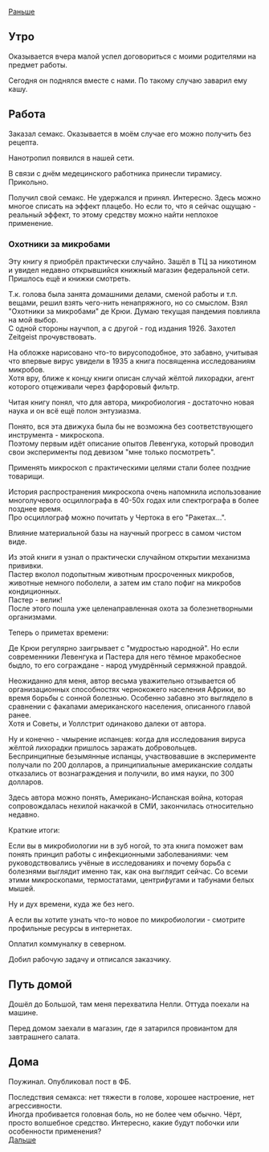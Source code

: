 [Раньше](2020.06.18.md)  
## Утро
Оказывается вчера малой успел договориться с моими родителями на предмет работы.

Сегодня он поднялся вместе с нами. По такому случаю заварил ему кашу.
## Работа
Заказал семакс. Оказывается в моём случае его можно получить без рецепта.

Нанотропил появился в нашей сети.

В связи с днём медецинского работника принесли тирамису. Прикольно.

Получил свой семакс. Не удержался и принял. Интересно. Здесь можно многое списать на эффект плацебо. Но если то, что я сейчас ощущаю - реальный эффект, то этому средству можно найти неплохое применение.
### Охотники за микробами
Эту книгу я приобрёл практически случайно. Зашёл в ТЦ за никотином и увидел недавно открывшийся книжный магазин федеральной сети. Пришлось ещё и книжки смотреть.  

Т.к. голова была занята домашними делами, сменой работы и т.п. вещами, решил взять чего-нить ненапряжного, но со смыслом. Взял "Охотники за микробами" де Крюи. Думаю текущая пандемия повлияла на мой выбор.  
С одной стороны научпоп, а с другой - год издания 1926. Захотел Zeitgeist прочувствовать.
 
На обложке нарисовано что-то вирусоподобное, это забавно, учитывая что впервые вирус увидели в 1935 а книга посвященна исследованиям микробов.  
Хотя вру, ближе к концу книги описан случай жёлтой лихорадки, агент которого отцеживали через фарфоровый фильтр.
 
Читая книгу понял, что для автора, микробиология - достаточно новая наука и он всё ещё полон энтузиазма.

Понято, вся эта движуха была бы не возможна без соответствующего инструмента - микроскопа.  
Поэтому первым идёт описание опытов Левенгука, который проводил свои эксперименты под девизом "мне только посмотреть".  

Применять микроскоп с практическими целями стали более поздние товарищи.  

История распространения микроскопа очень напомнила использование многолучевого осциллографа в 40-50х годах или спектрографа в более позднее время.  
Про осциллограф можно почитать у Чертока в его "Ракетах...".  

Влияние материальной базы на научный прогресс в самом чистом виде.

Из этой книги я узнал о практически случайном открытии механизма прививки.  
Пастер вколол подопытным животным просроченных микробов, животные немного поболели, а затем им стало пофиг на микробов кондиционных.  
Пастер - велик!  
После этого пошла уже целенаправленная охота за болезнетворными организмами.

Теперь о приметах времени:  

Де Крюи регулярно заигрывает с "мудростью народной". Но если современники Левенгука и Пастера для него тёмное мракобесное быдло, то его сограждане - народ умудрённый сермяжной правдой.

Неожиданно для меня, автор весьма уважительно отзывается об организационных способностях чернокожего населения Африки, во время борьбы с сонной болезнью. Особенно забавно это выглядело в сравнении с факапами американского населения, описанного главой ранее.  
Хотя и Советы, и Уоллстрит одинаково далеки от автора.  

Ну и конечно - чмырение испанцев: когда для исследования вируса жёлтой лихорадки пришлось заражать добровольцев.  
Беспринципные безымянные испанцы, участвовавшие в эксперименте получали по 200 долларов, а принципиальные американские солдаты отказались от вознаграждения и получили, во имя науки, по 300 долларов.

Здесь автора можно понять, Американо-Испанская война, которая сопровождалась нехилой накачкой в СМИ, закончилась относительно недавно.

Краткие итоги:

Если вы в микробиологии ни в зуб ногой, то эта книга поможет вам понять принцип работы с инфекционными заболеваниями: чем руководствовались учёные в исследованиях и почему борьба с болезнями выглядит именно так, как она выглядит сейчас. Со всеми этими микроскопами, термостатами, центрифугами и табунами белых мышей.

Ну и дух времени, куда же без него.

А если вы хотите узнать что-то новое по микробиологии - смотрите профильные ресурсы в интернетах.

Оплатил коммуналку в северном.

Добил рабочую задачу и отписался заказчику.
## Путь домой
Дошёл до Большой, там меня перехватила Нелли. Оттуда поехали на машине.

Перед домом заехали в магазин, где я затарился провиантом для завтрашнего салата.
## Дома
Поужинал. Опубликовал пост в ФБ.

Последствия семакса: нет тяжести в голове, хорошее настроение, нет агрессивности.  
Иногда пробивается головная боль, но не более чем обычно.
Чёрт, просто волшебное средство. Интересно, какие будут побочки или особенности применения?  
[Дальше](2020.06.20.md)